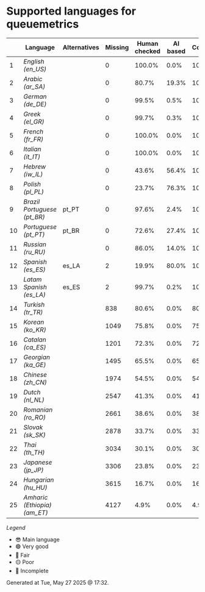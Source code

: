 # Supported languages for queuemetrics

|  | Language | Alternatives | Missing | Human checked | AI based | Completion |   |
|--|----------|--------------|---------|---------------|----------|------------|---|
| 1 | *English (en_US)* |  | 0 | 100.0% | 0.0% | 100.0% | 😎 |
| 2 | *Arabic (ar_SA)* |  | 0 | 80.7% | 19.3% | 100.0% | 🟢 |
| 3 | *German (de_DE)* |  | 0 | 99.5% | 0.5% | 100.0% | 🟢 |
| 4 | *Greek (el_GR)* |  | 0 | 99.7% | 0.3% | 100.0% | 🟢 |
| 5 | *French (fr_FR)* |  | 0 | 100.0% | 0.0% | 100.0% | 🟢 |
| 6 | *Italian (it_IT)* |  | 0 | 100.0% | 0.0% | 100.0% | 🟢 |
| 7 | *Hebrew (iw_IL)* |  | 0 | 43.6% | 56.4% | 100.0% | 🟢 |
| 8 | *Polish (pl_PL)* |  | 0 | 23.7% | 76.3% | 100.0% | 🟢 |
| 9 | *Brazil Portuguese (pt_BR)* | pt_PT | 0 | 97.6% | 2.4% | 100.0% | 🟢 |
| 10 | *Portuguese (pt_PT)* | pt_BR | 0 | 72.6% | 27.4% | 100.0% | 🟢 |
| 11 | *Russian (ru_RU)* |  | 0 | 86.0% | 14.0% | 100.0% | 🟢 |
| 12 | *Spanish (es_ES)* | es_LA | 2 | 19.9% | 80.0% | 100.0% | 🟢 |
| 13 | *Latam Spanish (es_LA)* | es_ES | 2 | 99.7% | 0.2% | 100.0% | 🟢 |
| 14 | *Turkish (tr_TR)* |  | 838 | 80.6% | 0.0% | 80.7% | 🟡 |
| 15 | *Korean (ko_KR)* |  | 1049 | 75.8% | 0.0% | 75.8% | 🟡 |
| 16 | *Catalan (ca_ES)* |  | 1201 | 72.3% | 0.0% | 72.3% | 🟡 |
| 17 | *Georgian (ka_GE)* |  | 1495 | 65.5% | 0.0% | 65.5% | 🔴 |
| 18 | *Chinese (zh_CN)* |  | 1974 | 54.5% | 0.0% | 54.5% | 🔴 |
| 19 | *Dutch (nl_NL)* |  | 2547 | 41.3% | 0.0% | 41.3% | 🔴 |
| 20 | *Romanian (ro_RO)* |  | 2661 | 38.6% | 0.0% | 38.7% | 🔴 |
| 21 | *Slovak (sk_SK)* |  | 2878 | 33.7% | 0.0% | 33.7% | 🔴 |
| 22 | *Thai (th_TH)* |  | 3034 | 30.1% | 0.0% | 30.1% | 🔴 |
| 23 | *Japanese (jp_JP)* |  | 3306 | 23.8% | 0.0% | 23.8% | 🔴 |
| 24 | *Hungarian (hu_HU)* |  | 3615 | 16.7% | 0.0% | 16.7% | 🔴 |
| 25 | *Amharic (Ethiopia) (am_ET)* |  | 4127 | 4.9% | 0.0% | 4.9% | 🔴 |


*Legend*

- 😎 Main language
- 🟢 Very good
- 🔵 Fair
- 🟡 Poor
- 🔴 Incomplete


Generated at Tue, May 27 2025 @ 17:32.

